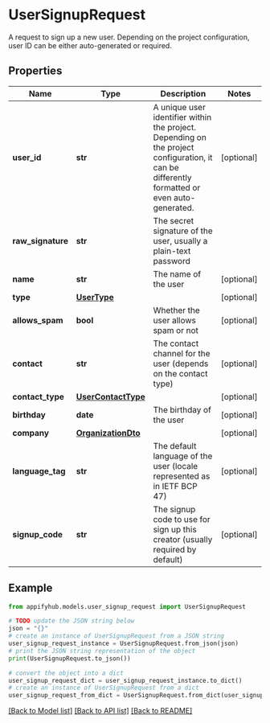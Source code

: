 # UserSignupRequest

A request to sign up a new user. Depending on the project configuration, user ID can be either auto-generated or required. 

## Properties

Name | Type | Description | Notes
------------ | ------------- | ------------- | -------------
**user_id** | **str** | A unique user identifier within the project. Depending on the project configuration, it can be differently formatted or even auto-generated.  | [optional] 
**raw_signature** | **str** | The secret signature of the user, usually a plain-text password | 
**name** | **str** | The name of the user | [optional] 
**type** | [**UserType**](UserType.md) |  | [optional] 
**allows_spam** | **bool** | Whether the user allows spam or not | [optional] 
**contact** | **str** | The contact channel for the user (depends on the contact type) | [optional] 
**contact_type** | [**UserContactType**](UserContactType.md) |  | [optional] 
**birthday** | **date** | The birthday of the user | [optional] 
**company** | [**OrganizationDto**](OrganizationDto.md) |  | [optional] 
**language_tag** | **str** | The default language of the user (locale represented as in IETF BCP 47) | [optional] 
**signup_code** | **str** | The signup code to use for sign up this creator (usually required by default) | [optional] 

## Example

```python
from appifyhub.models.user_signup_request import UserSignupRequest

# TODO update the JSON string below
json = "{}"
# create an instance of UserSignupRequest from a JSON string
user_signup_request_instance = UserSignupRequest.from_json(json)
# print the JSON string representation of the object
print(UserSignupRequest.to_json())

# convert the object into a dict
user_signup_request_dict = user_signup_request_instance.to_dict()
# create an instance of UserSignupRequest from a dict
user_signup_request_from_dict = UserSignupRequest.from_dict(user_signup_request_dict)
```
[[Back to Model list]](../README.md#documentation-for-models) [[Back to API list]](../README.md#documentation-for-api-endpoints) [[Back to README]](../README.md)


